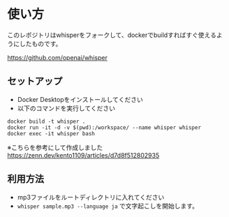 # 使い方

このレポジトリはwhisperをフォークして、dockerでbuildすればすぐ使えるようにしたものです。

https://github.com/openai/whisper

## セットアップ 

- Docker Desktopをインストールしてください
- 以下のコマンドを実行してください

```
docker build -t whisper .
docker run -it -d -v $(pwd):/workspace/ --name whisper whisper
docker exec -it whisper bash
```

※こちらを参考にして作成しました
https://zenn.dev/kento1109/articles/d7d8f512802935

## 利用方法

- mp3ファイルをルートディレクトリに入れてください
- `whisper sample.mp3 --language ja` で文字起こしを開始します。